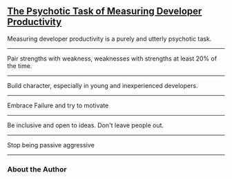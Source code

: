 [The Psychotic Task of Measuring Developer Productivity](
https://thenewstack.io/the-psychotic-task-of-measuring-developer-productivity/)
---

Measuring developer productivity is a purely and utterly psychotic task.

---

Pair strengths with weakness, weaknesses with strengths at least 20% of the time.

---

Build character, especially in young and inexperienced developers.

---

Embrace Failure and try to motivate

---

Be inclusive and open to ideas. Don't leave people out.

---

Stop being passive aggressive

---

### About the Author
